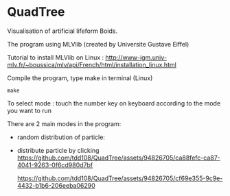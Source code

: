 # QuadTree
Visualisation of artificial lifeform Boids.

The program using MLVlib (created by Universite Gustave Eiffel)

Tutorial to install MLVlib on Linux : http://www-igm.univ-mlv.fr/~boussica/mlv/api/French/html/installation_linux.html

Compile the program, type make in terminal (Linux)

`make`

To select mode : touch the number key on keyboard according to the mode you want to run

There are 2 main modes in the program:
  - random distribution of particle:    
  - distribute particle by clicking
    https://github.com/tdd108/QuadTree/assets/94826705/ca88fefc-ca87-4041-9263-0f6cd980d7bf

    https://github.com/tdd108/QuadTree/assets/94826705/cf69e355-9c9e-4432-b1b6-206eeba06290
